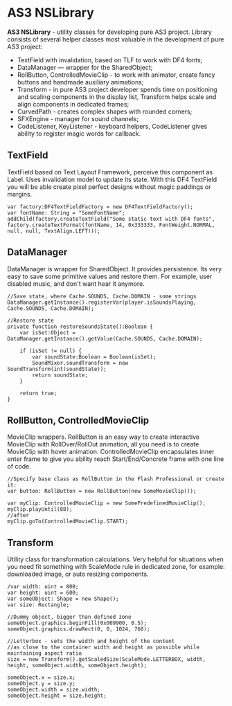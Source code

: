 AS3 NSLibrary
=============

**AS3 NSLibrary** - utility classes for developing pure AS3 project. Library consists of several helper classes most valuable in the development of pure AS3 project: 

* TextField with invalidation, based on TLF to work with DF4 fonts; 
* DataManager — wrapper for the SharedObject; 
* RollButton, ControlledMovieClip - to work with animator, create fancy buttons and handmade auxiliary animations; 
* Transform - in pure AS3 project developer spends time on positioning and scaling components in the display list, Transform helps scale and align components in dedicated frames; 
* CurvedPath - creates complex shapes with rounded corners; 
* SFXEngine - manager for sound channels; 
* CodeListener, KeyListener - keyboard helpers, CodeListener gives ability to register magic words for callback.

## TextField

TextField based on Text Layout Framework, perceive this component as Label. Uses invalidation model to update its state.
With this DF4 TextField you will be able create pixel perfect designs without magic paddings or margins.

```as3
var factory:DF4TextFieldFactory = new DF4TextFieldFactory();
var fontName: String = "SomeFontName";
addChild(factory.createTextField("Some static text with DF4 fonts", factory.createTextFormat(fontName, 14, 0x333333, FontWeight.NORMAL, null, null, TextAlign.LEFT)));
```

## DataManager

DataManager is wrapper for SharedObject. It provides persistence. Its very easy to save some primitive values and restore them. For example, user disabled music, and don't want hear it anymore.

```as3
//Save state, where Cache.SOUNDS, Cache.DOMAIN - some strings
DataManager.getInstance().registerVar(player.isSoundsPlaying, Cache.SOUNDS, Cache.DOMAIN);

//Restore state
private function restoreSoundsState():Boolean {
    var isSet:Object = DataManager.getInstance().getValue(Cache.SOUNDS, Cache.DOMAIN);

    if (isSet != null) {
        var soundState:Boolean = Boolean(isSet);
        SoundMixer.soundTransform = new SoundTransform(int(soundState));
        return soundState;
    }

    return true;
}
```

## RollButton, ControlledMovieClip

MovieClip wrappers. RollButton is an easy way to create interactive MovieClip with RollOver/RollOut animation, all you need is to create MovieClip with hover animation. ControlledMovieClip encapsulates inner enter frame to give you ability reach Start/End/Concrete frame with one line of code.

```as3
//Specify base class as RollButton in the Flash Professional or create it:
var button: RollButton = new RollButton(new SomeMovieClip());

var myClip: ControlledMovieClip = new SomePredefinedMovieClip();
myClip.playUntil(88);
//after
myClip.goTo(ControlledMovieClip.START);
```

## Transform

Utility class for transformation calculations. Very helpful for situations when you need fit something with ScaleMode rule in dedicated zone, for example: downloaded image, or auto resizing components.

```as3
/var width: uint = 800;
var height: uint = 600;
var someObject: Shape = new Shape();
var size: Rectangle;

//Dummy object, bigger than defined zone
someObject.graphics.beginFill(0x009900, 0.5);
someObject.graphics.drawRect(0, 0, 1024, 768);

//Letterbox - sets the width and height of the content
//as close to the container width and height as possible while maintaining aspect ratio
size = new Transform().getScaledSize(ScaleMode.LETTERBOX, width, height, someObject.width, someObject.height);

someObject.x = size.x;
someObject.y = size.y;
someObject.width = size.width;
someObject.height = size.height;
```
